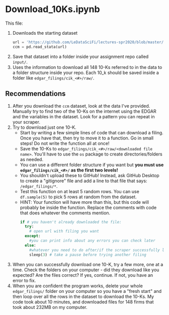 # Download_10Ks.ipynb

This file:
1. Downloads the starting dataset 
    ```PYTHON
    url = 'https://github.com/LeDataSciFi/lectures-spr2020/blob/master/assignment_data/2007_inv_and_tech.dta?raw=true'
    ccm = pd.read_stata(url)
    ```
1. Save that dataset into a folder inside your assignment repo called `input/`.  
1. Uses the information to download all 148 10-Ks referred to in the data to a folder structure inside your repo. Each 10_k should be saved inside a folder like `edgar_filings/cik_<#>/raw/`. 

## Recommendations

1. After you download the `ccm` dataset, look at the data I've provided. Manually try to find two of the 10-Ks on the internet using the EDGAR and the variables in the dataset. Look for a pattern you can repeat in your scraper.
1. Try to download just one 10-K. 
    - Start by writing a few simple lines of code that can download a filing. Once you have that, then try to move it to a function. Go in small steps! Do not write the function all at once!
    - Save the 10-Ks to `edgar_filings/cik_<#>/raw/<downloaded file name>`. You'll have to use the `os` package to create directories/folders as needed. 
    - You can use a different folder structure if you want but **you must use `edgar_filings/cik_<#>/` as the first two levels!**
    - You shouldn't upload these to GitHub! Instead, ask GitHub Desktop to create a "gitignore" file and add a line to that file that says: `/edgar_filings/*`. 
    - Test this function on at least 5 random rows. You can use `df.sample(5)` to pick 5 rows at random from the dataset.
    - HINT: Your function will have more than this, but this code will probably be inside the function. Replace the comments with code that does whatever the comments mention.
      ```python
      if # you haven't already downloaded the file:
        try:
          # open url with filing you want
        except:
          #you can print info about any errors you can check later
        else:
          #whatever you need to do after/if the scraper successfully loads the url
          sleep(3) # take a pause before trying another filing
      ```
1. When you can successfully download one 10-K, try a few more, one at a time. Check the folders on your computer - did they download like you expected? Are the files correct? If yes, continue. If not, you have an error to fix. 
1. When you are confident the program works, delete your whole `edgar_filings/` folder on your computer so you have a "fresh start" and then loop over all the rows in the dataset to download the 10-Ks. My code took about 10 minutes, and downloaded files for 148 firms that took about 232MB on my computer. 

